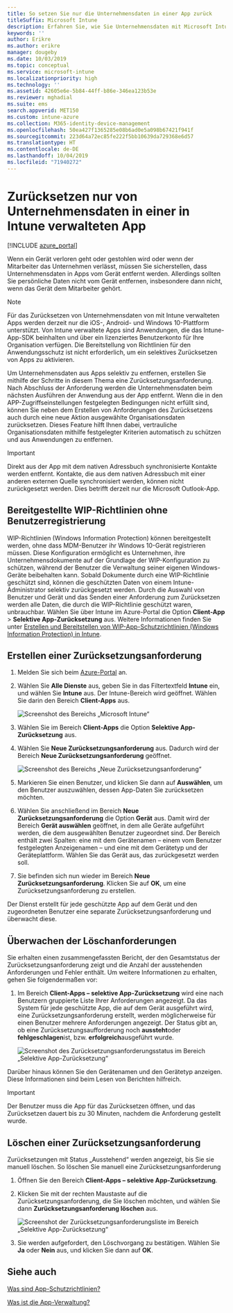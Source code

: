 ```yaml
---
title: So setzen Sie nur die Unternehmensdaten in einer App zurück
titleSuffix: Microsoft Intune
description: Erfahren Sie, wie Sie Unternehmensdaten mit Microsoft Intune selektiv in durch Intune verwalteten Apps zurücksetzen.
keywords: ''
author: Erikre
ms.author: erikre
manager: dougeby
ms.date: 10/03/2019
ms.topic: conceptual
ms.service: microsoft-intune
ms.localizationpriority: high
ms.technology: ''
ms.assetid: 42605e6e-5b84-44ff-b86e-346ea123b53e
ms.reviewer: mghadial
ms.suite: ems
search.appverid: MET150
ms.custom: intune-azure
ms.collection: M365-identity-device-management
ms.openlocfilehash: 50ea427f1365285e08b6ad0e5a098b67421f941f
ms.sourcegitcommit: 223d64a72ec85fe222f5bb10639da729368e6d57
ms.translationtype: HT
ms.contentlocale: de-DE
ms.lasthandoff: 10/04/2019
ms.locfileid: "71940272"
---
```

# <a name="how-to-wipe-only-corporate-data-from-intune-managed-apps"></a>Zurücksetzen nur von Unternehmensdaten in einer in Intune verwalteten App

[!INCLUDE [azure_portal](../includes/azure_portal.md)]

Wenn ein Gerät verloren geht oder gestohlen wird oder wenn der Mitarbeiter das Unternehmen verlässt, müssen Sie sicherstellen, dass Unternehmensdaten in Apps vom Gerät entfernt werden. Allerdings sollten Sie persönliche Daten nicht vom Gerät entfernen, insbesondere dann nicht, wenn das Gerät dem Mitarbeiter gehört.

>[!NOTE]
> Für das Zurücksetzen von Unternehmensdaten von mit Intune verwalteten Apps werden derzeit nur die iOS-, Android- und Windows 10-Plattform unterstützt. Von Intune verwaltete Apps sind Anwendungen, die das Intune-App-SDK beinhalten und über ein lizenziertes Benutzerkonto für Ihre Organisation verfügen. Die Bereitstellung von Richtlinien für den Anwendungsschutz ist nicht erforderlich, um ein selektives Zurücksetzen von Apps zu aktivieren.

Um Unternehmensdaten aus Apps selektiv zu entfernen, erstellen Sie mithilfe der Schritte in diesem Thema eine Zurücksetzungsanforderung. Nach Abschluss der Anforderung werden die Unternehmensdaten beim nächsten Ausführen der Anwendung aus der App entfernt. Wenn die in den APP-Zugriffseinstellungen festgelegten Bedingungen nicht erfüllt sind, können Sie neben dem Erstellen von Anforderungen des Zurücksetzens auch durch eine neue Aktion ausgewählte Organisationsdaten zurücksetzen. Dieses Feature hilft Ihnen dabei, vertrauliche Organisationsdaten mithilfe festgelegter Kriterien automatisch zu schützen und aus Anwendungen zu entfernen.

>[!IMPORTANT]
> Direkt aus der App mit dem nativen Adressbuch synchronisierte Kontakte werden entfernt. Kontakte, die aus dem nativen Adressbuch mit einer anderen externen Quelle synchronisiert werden, können nicht zurückgesetzt werden. Dies betrifft derzeit nur die Microsoft Outlook-App.

## <a name="deployed-wip-policies-without-user-enrollment"></a>Bereitgestellte WIP-Richtlinien ohne Benutzerregistrierung
WIP-Richtlinien (Windows Information Protection) können bereitgestellt werden, ohne dass MDM-Benutzer ihr Windows 10-Gerät registrieren müssen. Diese Konfiguration ermöglicht es Unternehmen, ihre Unternehmensdokumente auf der Grundlage der WIP-Konfiguration zu schützen, während der Benutzer die Verwaltung seiner eigenen Windows-Geräte beibehalten kann. Sobald Dokumente durch eine WIP-Richtlinie geschützt sind, können die geschützten Daten von einem Intune-Administrator selektiv zurückgesetzt werden. Durch die Auswahl von Benutzer und Gerät und das Senden einer Anforderung zum Zurücksetzen werden alle Daten, die durch die WIP-Richtlinie geschützt waren, unbrauchbar. Wählen Sie über Intune im Azure-Portal die Option **Client-App** > **Selektive App-Zurücksetzung** aus. Weitere Informationen finden Sie unter [Erstellen und Bereitstellen von WIP-App-Schutzrichtlinien (Windows Information Protection) in Intune](windows-information-protection-policy-create.md).

## <a name="create-a-wipe-request"></a>Erstellen einer Zurücksetzungsanforderung

1. Melden Sie sich beim [Azure-Portal](https://portal.azure.com) an.

2. Wählen Sie **Alle Dienste** aus, geben Sie in das Filtertextfeld **Intune** ein, und wählen Sie **Intune** aus. Der Intune-Bereich wird geöffnet. Wählen Sie darin den Bereich **Client-Apps** aus.

    ![Screenshot des Bereichs „Microsoft Intune“](./media/apps-selective-wipe/apps-selective-wipe01.png)

3. Wählen Sie im Bereich **Client-Apps** die Option **Selektive App-Zurücksetzung** aus.

4. Wählen Sie **Neue Zurücksetzungsanforderung** aus. Dadurch wird der Bereich **Neue Zurücksetzungsanforderung** geöffnet.

    ![Screenshot des Bereichs „Neue Zurücksetzungsanforderung“](./media/apps-selective-wipe/AzurePortal_MAM_NewWipeRequest.png)

5. Markieren Sie einen Benutzer, und klicken Sie dann auf **Auswählen**, um den Benutzer auszuwählen, dessen App-Daten Sie zurücksetzen möchten.

6. Wählen Sie anschließend im Bereich **Neue Zurücksetzungsanforderung** die Option **Gerät** aus. Damit wird der Bereich **Gerät auswählen** geöffnet, in dem alle Geräte aufgeführt werden, die dem ausgewählten Benutzer zugeordnet sind. Der Bereich enthält zwei Spalten: eine mit dem Gerätenamen – einem vom Benutzer festgelegten Anzeigenamen – und eine mit dem Gerätetyp und der Geräteplattform. Wählen Sie das Gerät aus, das zurückgesetzt werden soll.

7. Sie befinden sich nun wieder im Bereich **Neue Zurücksetzungsanforderung**. Klicken Sie auf **OK**, um eine Zurücksetzungsanforderung zu erstellen.

Der Dienst erstellt für jede geschützte App auf dem Gerät und den zugeordneten Benutzer eine separate Zurücksetzungsanforderung und überwacht diese.

## <a name="monitor-your-wipe-requests"></a>Überwachen der Löschanforderungen

Sie erhalten einen zusammengefassten Bericht, der den Gesamtstatus der Zurücksetzungsanforderung zeigt und die Anzahl der ausstehenden Anforderungen und Fehler enthält. Um weitere Informationen zu erhalten, gehen Sie folgendermaßen vor:

1. Im Bereich **Client-Apps – selektive App-Zurücksetzung** wird eine nach Benutzern gruppierte Liste Ihrer Anforderungen angezeigt. Da das System für jede geschützte App, die auf dem Gerät ausgeführt wird, eine Zurücksetzungsanforderung erstellt, werden möglicherweise für einen Benutzer mehrere Anforderungen angezeigt. Der Status gibt an, ob eine Zurücksetzungsaufforderung noch **aussteht**oder **fehlgeschlagen**ist, bzw. **erfolgreich**ausgeführt wurde.

    ![Screenshot des Zurücksetzungsanforderungsstatus im Bereich „Selektive App-Zurücksetzung“](./media/apps-selective-wipe/wipe-request-status-1.png)

Darüber hinaus können Sie den Gerätenamen und den Gerätetyp anzeigen. Diese Informationen sind beim Lesen von Berichten hilfreich.

>[!IMPORTANT]
> Der Benutzer muss die App für das Zurücksetzen öffnen, und das Zurücksetzen dauert bis zu 30 Minuten, nachdem die Anforderung gestellt wurde.

## <a name="delete-a-wipe-request"></a>Löschen einer Zurücksetzungsanforderung

Zurücksetzungen mit Status „Ausstehend“ werden angezeigt, bis Sie sie manuell löschen. So löschen Sie manuell eine Zurücksetzungsanforderung

1. Öffnen Sie den Bereich **Client-Apps – selektive App-Zurücksetzung**.

2. Klicken Sie mit der rechten Maustaste auf die Zurücksetzungsanforderung, die Sie löschen möchten, und wählen Sie dann **Zurücksetzungsanforderung löschen** aus.

    ![Screenshot der Zurücksetzungsanforderungsliste im Bereich „Selektive App-Zurücksetzung“](./media/apps-selective-wipe/delete-wipe-request.png)

3. Sie werden aufgefordert, den Löschvorgang zu bestätigen. Wählen Sie **Ja** oder **Nein** aus, und klicken Sie dann auf **OK**.

## <a name="see-also"></a>Siehe auch
[Was sind App-Schutzrichtlinien?](app-protection-policy.md)

[Was ist die App-Verwaltung?](app-management.md)
